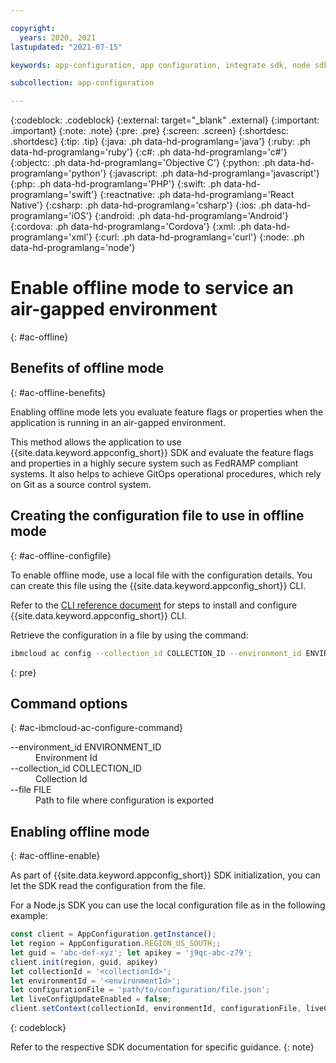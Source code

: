 ```yaml
---

copyright:
  years: 2020, 2021
lastupdated: "2021-07-15"

keywords: app-configuration, app configuration, integrate sdk, node sdk, npm, sdk, android sdk, android, python sdk, python, go, golang, java server sdk, java, go admin sdk

subcollection: app-configuration

---
```


{:codeblock: .codeblock}
{:external: target="_blank" .external}
{:important: .important}
{:note: .note}
{:pre: .pre}
{:screen: .screen}
{:shortdesc: .shortdesc}
{:tip: .tip}
{:java: .ph data-hd-programlang='java'}
{:ruby: .ph data-hd-programlang='ruby'}
{:c#: .ph data-hd-programlang='c#'}
{:objectc: .ph data-hd-programlang='Objective C'}
{:python: .ph data-hd-programlang='python'}
{:javascript: .ph data-hd-programlang='javascript'}
{:php: .ph data-hd-programlang='PHP'}
{:swift: .ph data-hd-programlang='swift'}
{:reactnative: .ph data-hd-programlang='React Native'}
{:csharp: .ph data-hd-programlang='csharp'}
{:ios: .ph data-hd-programlang='iOS'}
{:android: .ph data-hd-programlang='Android'}
{:cordova: .ph data-hd-programlang='Cordova'}
{:xml: .ph data-hd-programlang='xml'}
{:curl: .ph data-hd-programlang='curl'}
{:node: .ph data-hd-programlang='node'}


# Enable offline mode to service an air-gapped environment
{: #ac-offline}

## Benefits of offline mode
{: #ac-offline-benefits}

Enabling offline mode lets you evaluate feature flags or properties when the application is running in an air-gapped environment.  

This method allows the application to use {{site.data.keyword.appconfig_short}} SDK and evaluate the feature flags and properties in a highly secure system such as FedRAMP compliant systems. It also helps to achieve GitOps operational procedures, which rely on Git as a source control system.

## Creating the configuration file to use in offline mode
{: #ac-offline-configfile}

To enable offline mode, use a local file with the configuration details. You can create this file using the {{site.data.keyword.appconfig_short}} CLI.

Refer to the [CLI reference document](https://cloud.ibm.com/docs/app-configuration?topic=app-configuration-cli-plugin-app-configuration-cli) for steps to install and configure {{site.data.keyword.appconfig_short}} CLI.

Retrieve the configuration in a file by using the command:

```sh
ibmcloud ac config --collection_id COLLECTION_ID --environment_id ENVIRONMENT_ID [--file FILE]
```
{: pre}

## Command options
{: #ac-ibmcloud-ac-configure-command}

<dl>
<dt>--environment_id ENVIRONMENT_ID</dt>
<dd>Environment Id</dd>
<dt>--collection_id COLLECTION_ID</dt>
<dd>Collection Id</dd>
<dt>--file FILE</dt>
<dd>Path to file where configuration is exported</dd>
</dl>

## Enabling offline mode
{: #ac-offline-enable}

As part of {{site.data.keyword.appconfig_short}} SDK initialization, you can let the SDK read the configuration from the file.  

For a Node.js SDK you can use the local configuration file as in the following example:

```javascript
const client = AppConfiguration.getInstance();
let region = AppConfiguration.REGION_US_SOUTH;;
let guid = 'abc-def-xyz'; let apikey = 'j9qc-abc-z79';
client.init(region, guid, apikey)
let collectionId = '<collectionId>';
let environmentId = '<environmentId>';
let configurationFile = 'path/to/configuration/file.json';
let liveConfigUpdateEnabled = false;
client.setContext(collectionId, environmentId, configurationFile, liveConfigUpdateEnabled)
```
{: codeblock}

Refer to the respective SDK documentation for specific guidance.
{: note}
